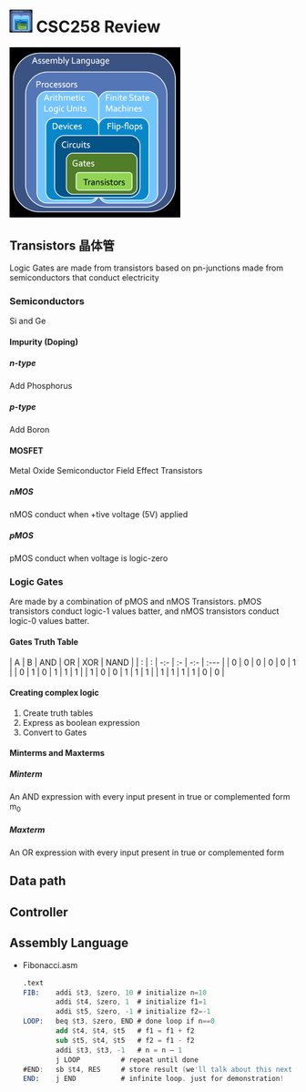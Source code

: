# <img src="img/overview.png" width="40px"/> CSC258 Review
<img src="img/overview.png" width="300px"/>

## Transistors 晶体管
Logic Gates are made from transistors based on pn-junctions made from semiconductors that conduct electricity

### Semiconductors
Si and Ge

#### Impurity (Doping)

##### n-type
Add Phosphorus

##### p-type
Add Boron

#### MOSFET
Metal Oxide Semiconductor Field Effect Transistors

##### nMOS
nMOS conduct when +tive voltage (5V) applied

##### pMOS
pMOS conduct when voltage is logic-zero

### Logic Gates
Are made by a combination of pMOS and nMOS Transistors. pMOS transistors conduct logic-1 values batter, and nMOS transistors conduct logic-0 values batter.

#### Gates Truth Table
| A | B | AND | OR | XOR | NAND |
| : | : | -:- | :- | -:- | :--- |
| 0 | 0 | 0   | 0  | 0   | 1    |
| 0 | 1 | 0   | 1  | 1   | 1    |
| 1 | 0 | 0   | 1  | 1   | 1    |
| 1 | 1 | 1   | 1  | 0   | 0    |
#### Creating complex logic
1.  Create truth tables
2.  Express as boolean expression
3.  Convert to Gates

#### Minterms and Maxterms
##### Minterm
An AND expression with every input present in true or complemented form
m<sub>0</sub>
##### Maxterm
An OR expression with every input present in true or complemented form




## Data path
## Controller
## Assembly Language
- Fibonacci.asm

    ```nasm
    .text
    FIB:	addi $t3, $zero, 10	# initialize n=10
            addi $t4, $zero, 1	# initialize f1=1
            addi $t5, $zero, -1	# initialize f2=-1
    LOOP:	beq $t3, $zero, END	# done loop if n==0
            add $t4, $t4, $t5	# f1 = f1 + f2
            sub $t5, $t4, $t5	# f2 = f1 - f2
            addi $t3, $t3, -1	# n = n – 1
            j LOOP			# repeat until done
    #END:	sb $t4, RES		# store result (we'll talk about this next week)
    END: 	j END			# infinite loop. just for demonstration!

    ```
